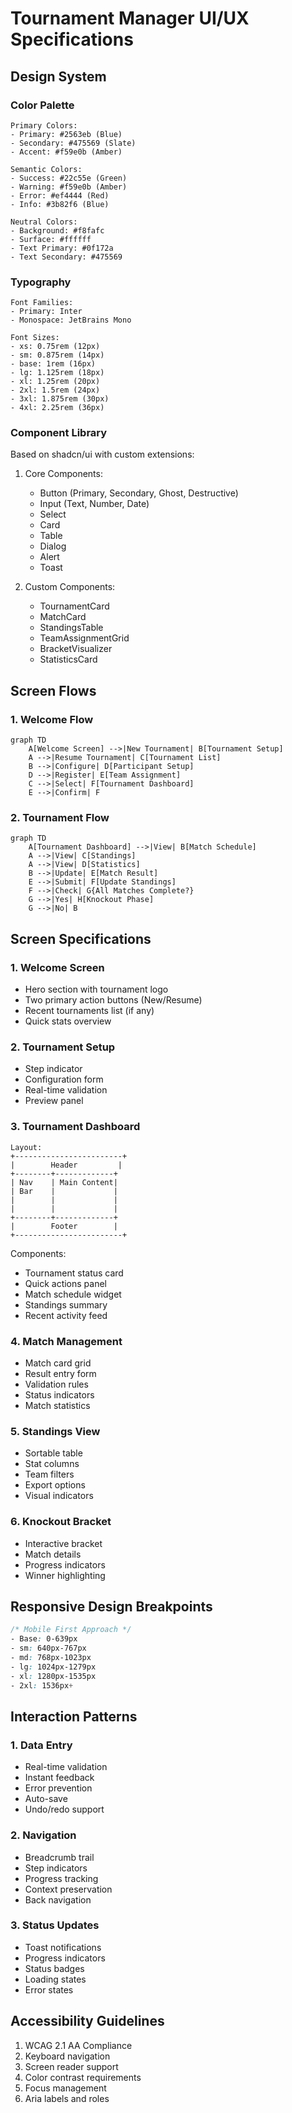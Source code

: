 # Tournament Manager UI/UX Specifications

## Design System

### Color Palette
```
Primary Colors:
- Primary: #2563eb (Blue)
- Secondary: #475569 (Slate)
- Accent: #f59e0b (Amber)

Semantic Colors:
- Success: #22c55e (Green)
- Warning: #f59e0b (Amber)
- Error: #ef4444 (Red)
- Info: #3b82f6 (Blue)

Neutral Colors:
- Background: #f8fafc
- Surface: #ffffff
- Text Primary: #0f172a
- Text Secondary: #475569
```

### Typography
```
Font Families:
- Primary: Inter
- Monospace: JetBrains Mono

Font Sizes:
- xs: 0.75rem (12px)
- sm: 0.875rem (14px)
- base: 1rem (16px)
- lg: 1.125rem (18px)
- xl: 1.25rem (20px)
- 2xl: 1.5rem (24px)
- 3xl: 1.875rem (30px)
- 4xl: 2.25rem (36px)
```

### Component Library
Based on shadcn/ui with custom extensions:

1. Core Components:
   - Button (Primary, Secondary, Ghost, Destructive)
   - Input (Text, Number, Date)
   - Select
   - Card
   - Table
   - Dialog
   - Alert
   - Toast

2. Custom Components:
   - TournamentCard
   - MatchCard
   - StandingsTable
   - TeamAssignmentGrid
   - BracketVisualizer
   - StatisticsCard

## Screen Flows

### 1. Welcome Flow
```mermaid
graph TD
    A[Welcome Screen] -->|New Tournament| B[Tournament Setup]
    A -->|Resume Tournament| C[Tournament List]
    B -->|Configure| D[Participant Setup]
    D -->|Register| E[Team Assignment]
    C -->|Select| F[Tournament Dashboard]
    E -->|Confirm| F
```

### 2. Tournament Flow
```mermaid
graph TD
    A[Tournament Dashboard] -->|View| B[Match Schedule]
    A -->|View| C[Standings]
    A -->|View| D[Statistics]
    B -->|Update| E[Match Result]
    E -->|Submit| F[Update Standings]
    F -->|Check| G{All Matches Complete?}
    G -->|Yes| H[Knockout Phase]
    G -->|No| B
```

## Screen Specifications

### 1. Welcome Screen
- Hero section with tournament logo
- Two primary action buttons (New/Resume)
- Recent tournaments list (if any)
- Quick stats overview

### 2. Tournament Setup
- Step indicator
- Configuration form
- Real-time validation
- Preview panel

### 3. Tournament Dashboard
```
Layout:
+------------------------+
|        Header         |
+--------+-------------+
| Nav    | Main Content|
| Bar    |             |
|        |             |
|        |             |
+--------+-------------+
|        Footer        |
+------------------------+
```

Components:
- Tournament status card
- Quick actions panel
- Match schedule widget
- Standings summary
- Recent activity feed

### 4. Match Management
- Match card grid
- Result entry form
- Validation rules
- Status indicators
- Match statistics

### 5. Standings View
- Sortable table
- Stat columns
- Team filters
- Export options
- Visual indicators

### 6. Knockout Bracket
- Interactive bracket
- Match details
- Progress indicators
- Winner highlighting

## Responsive Design Breakpoints
```css
/* Mobile First Approach */
- Base: 0-639px
- sm: 640px-767px
- md: 768px-1023px
- lg: 1024px-1279px
- xl: 1280px-1535px
- 2xl: 1536px+
```

## Interaction Patterns

### 1. Data Entry
- Real-time validation
- Instant feedback
- Error prevention
- Auto-save
- Undo/redo support

### 2. Navigation
- Breadcrumb trail
- Step indicators
- Progress tracking
- Context preservation
- Back navigation

### 3. Status Updates
- Toast notifications
- Progress indicators
- Status badges
- Loading states
- Error states

## Accessibility Guidelines
1. WCAG 2.1 AA Compliance
2. Keyboard navigation
3. Screen reader support
4. Color contrast requirements
5. Focus management
6. Aria labels and roles
